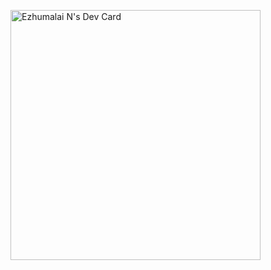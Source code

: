 <a href="https://app.daily.dev/ezhun"><img src="https://api.daily.dev/devcards/6d7e812c848047659bffa31ff9a13207.png?r=ds1" width="400" alt="Ezhumalai N's Dev Card"/></a>
